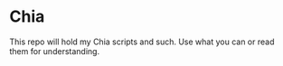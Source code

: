 # Chia

This repo will hold my Chia scripts and such. Use what you can or read them for understanding.

